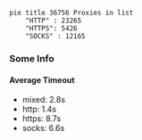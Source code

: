 
```mermaid
pie title 36756 Proxies in list
    "HTTP" : 23265
    "HTTPS": 5426
    "SOCKS" : 12165
```

### Some Info
#### Average Timeout

- mixed: 2.8s
- http: 1.4s
- https: 8.7s
- socks: 6.6s